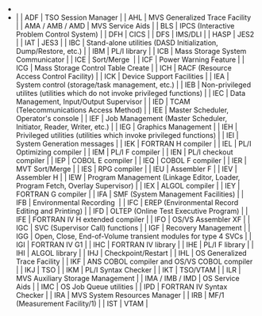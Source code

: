 -
- |
  | ADF | TSO Session Manager |
  | AHL | MVS Generalized Trace Facility |
  | AMA / AMB / AMD | MVS Service Aids |
  | BLS | IPCS (Interactive Problem Control System) |
  | DFH | CICS |
  | DFS | IMS/DLI |
  | HASP | JES2 |
  | IAT | JES3 |
  | IBC | Stand-alone utilities (DASD Initialization, Dump/Restore, etc.) |
  | IBM | PL/I library |
  | ICB | Mass Storage System Communicator |
  | ICE | Sort/Merge  |
  | ICF | Power Warning Feature |
  | ICG | Mass Storage Control Table Create |
  | ICH | RACF (Resource Access Control Facility) |
  | ICK | Device Support Facilities |
  | IEA | System control (storage/task management, etc.) |
  | IEB | Non-privileged utilites (utilities which do not invoke privileged functions) |
  | IEC | Data Management, Input/Output Supervisor |
  | IED | TCAM (Telecommunications Access Method) |
  | IEE | Master Scheduler, Operator's console |
  | IEF | Job Management (Master Scheduler, Initiator, Reader, Writer, etc.) |
  | IEG | Graphics Management |
  | IEH | Privileged utilities (utilities which invoke privileged functions) |
  | IEI | System Generation messages |
  | IEK | FORTRAN H compiler |
  | IEL | PL/I Optimizing compiler |
  | IEM | PL/I F compiler |
  | IEN | PL/I checkout compiler |
  | IEP | COBOL E compiler |
  | IEQ | COBOL F compiler |
  | IER | MVT Sort/Merge |
  | IES | RPG compiler |
  | IEU | Assembler F |
  | IEV | Assembler H |
  | IEW | Program Management (Linkage Editor, Loader, Program Fetch, Overlay Supervisor) |
  | IEX | ALGOL compiler |
  | IEY | FORTRAN G compiler |
  | IFA | SMF (System Management Facilities) |
  | IFB | Environmental Recording  |
  | IFC | EREP (Environmental Record Editing and Printing) |
  | IFD | OLTEP (Online Test Executive Program) |
  | IFE | FORTRAN IV H extended compiler |
  | IFO | OS/VS Assembler XF |
  | IGC | SVC (Supervisor Call) functions |
  | IGF | Recovery Management |
  | IGG | Open, Close, End-of-Volume transient modules for type 4 SVCs |
  | IGI | FORTRAN IV G1 |
  | IHC | FORTRAN IV library |
  | IHE | PL/I F library |
  | IHI | ALGOL library |
  | IHJ | Checkpoint/Restart |
  | IHL | OS Generalized Trace Facility |
  | IKF | ANS COBOL compiler and OS/VS COBOL compiler |
  | IKJ | TSO |
  | IKM | PL/I Syntax Checker |
  | IKT | TSO/VTAM |
  | ILR | MVS Auxiliary Storage Management |
  | IMA / IMB / IMD | OS Service Aids |
  | IMC | OS Job Queue utilities |
  | IPD | FORTRAN IV Syntax Checker |
  | IRA | MVS System Resources Manager |
  | IRB | MF/1 (Measurement Facility/1) |
  | IST | VTAM |